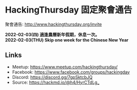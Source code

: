 
# HackingThursday 固定聚會通告

聚會通告: <http://www.hackingthursday.org/invite>

**2022-02-03(四) 適逢農曆新年假期，休息一次。**  
**2022-02-03(THU) Skip one week for the Chinese New Year**

<!--

## 線上直播

* 時間: 每週四晚上 20:00 至 22:00 (不定時上線)
* 地點: Hacking Thursday discord 伺服器
* 連結: <https://discord.gg/7gpSktcbJQ>
* 地址: 你家、辦公室、其他演討會理，有網路的地方你開心就好
* 費用: 無，但歡迎贊助

## 台北場

* 時間: 每週四晚上 19:30 至 22:00 
* 地點: LAVAZZA 老咖啡館敦南店 <https://goo.gl/maps/TgS1Si7XSfNG2qkn9>
* 地址: 台北市敦化南路1段228號2樓
* 費用: 無，須配合場地低消
* 註: 有訂位，跟店員是"參加H4聚會"即可。少數座位有電源插座 

## 淡水場

* 時間: 每週四晚上 18:00 至 21:00 (店家營業時間至 21:00)
* 地點: 安迪艾倫咖啡小館
* 地址: 新北市淡水區北新路117-2號(Google Map)
* 費用: 無，須配合場地低消
* 註: 場地有提供無線上網，電源插座較少，如有需要請通知工作人員，無訂位請自行入座 。
 

## Online discord venue 

* Time : 20:00~22:00 GMT+8 on every Thursday
* Location : Hacking Thursday discord server voice channel 
* Server Link: <https://discord.gg/7gpSktcbJQ>
* Address : 127.0.0.1 not local? ok
* Physical address?: ```arp -a ```to find .. no? 
* Place: your home, working office, other conference, wherever you like with internet connection.
* Consumption : none 

## Taipei venue

* Time : 19:30 ~ 22:00 GMT+8 on every Thursday
* Location : Lavazza Cafe <https://goo.gl/maps/TgS1Si7XSfNG2qkn9>
* Address : 106, Taipei City, Da’an District, Taipei,Taiwan
* Consumption : non , but usual follow the code of venue.

## Tamsui venue

* Time : 18:00~2100 GMT+8 on every Thursday
* Place : Andy Ellen I Cafe
* Address : No. 117-2, Beixin Road, Tamsui District, New Taipei City, 251 (Google Map)
* Consumption : Follow restaurant menu.
* NOTE: The place has speedy WiFi, and few electrical plug call h4 crew if need one, no reservations and please just  pick a seat you like.

-->

## Links

- Meetup: <https://www.meetup.com/hackingthursday/>
- Facebook: <https://www.facebook.com/groups/hackingday>
- Discord: <https://discord.gg/7gpSktcbJQ>
- Source: <https://hackmd.io/@h4/HyrCTdLg_>
